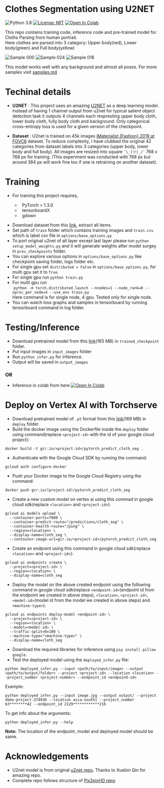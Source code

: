 # Clothes Segmentation using U2NET #

![Python 3.8](https://img.shields.io/badge/python-3.8-green.svg)
[![License: MIT](https://img.shields.io/badge/License-MIT-green.svg)](https://opensource.org/licenses/MIT)
[![Open In Colab](https://colab.research.google.com/assets/colab-badge.svg)](https://colab.research.google.com/drive/1EhEy3uQh-5oOSagUotVOJAf8m7Vqn0D6?usp=sharing)

This repo contains training code, inference code and pre-trained model for Cloths Parsing from human portrait.</br>
Here clothes are parsed into 3 category: Upper body(red), Lower body(green) and Full body(yellow)

![Sample 000](assets/000.png)
![Sample 024](assets/024.png)
![Sample 018](assets/018.png)

This model works well with any background and almost all poses. For more samples visit [samples.md](samples.md)

# Techinal details

* **U2NET** : This project uses an amazing [U2NET](https://arxiv.org/abs/2005.09007) as a deep learning model. Instead of having 1 channel output from u2net for typical salient object detection task it outputs 4 channels each respresting upper body cloth, lower body cloth, fully body cloth and background. Only categorical cross-entropy loss is used for a given version of the checkpoint.

* **Dataset** : U2net is trained on 45k images [iMaterialist (Fashion) 2019 at FGVC6](https://www.kaggle.com/c/imaterialist-fashion-2019-FGVC6/data) dataset. To reduce complexity, I have clubbed the original 42 categories from dataset labels into 3 categories (upper body, lower body and full body). All images are resized into square `¯\_(ツ)_/¯` 768 x 768 px for training. (This experiment was conducted with 768 px but around 384 px will work fine too if one is retraining on another dataset).

# Training 

- For training this project requires,
<ul>
    <ul>
    <li>&nbsp; PyTorch > 1.3.0</li>
    <li>&nbsp; tensorboardX</li>
    <li>&nbsp; gdown</li>
    </ul>
</ul>

- Download dataset from this [link](https://www.kaggle.com/c/imaterialist-fashion-2019-FGVC6/data), extract all items.
- Set path of `train` folder which contains training images and `train.csv` which is label csv file in `options/base_options.py`
- To port original u2net of all layer except last layer please run `python setup_model_weights.py` and it will generate weights after model surgey in `prev_checkpoints` folder.
- You can explore various options in `options/base_options.py` like checkpoint saving folder, logs folder etc.
- For single gpu set `distributed = False` in `options/base_options.py`, for multi gpu set it to `True`.
- For single gpu run `python train.py`
- For multi gpu run <br>
&nbsp;`python -m torch.distributed.launch --nnodes=1 --node_rank=0 --nproc_per_node=4 --use_env train.py` <br>
Here command is for single node, 4 gpu. Tested only for single node.
- You can watch loss graphs and samples in tensorboard by running tensorboard command in log folder.


# Testing/Inference
- Download pretrained model from this [link](https://drive.google.com/file/d/1mhF3yqd7R-Uje092eypktNl-RoZNuiCJ/view?usp=sharing)(165 MB) in `trained_checkpoint` folder.
- Put input images in `input_images` folder
- Run `python infer.py` for inference.
- Output will be saved in `output_images`
### OR 
- Inference in colab from here [![Open In Colab](https://colab.research.google.com/assets/colab-badge.svg)](https://colab.research.google.com/drive/1EhEy3uQh-5oOSagUotVOJAf8m7Vqn0D6?usp=sharing)

# Deploy on Vertex AI with Torchserve
- Download pretrained model of `.pt` format from this [link](https://drive.google.com/file/d/1Ee4igrf5axte9nV1KvcgtEnO7KPKaVm6/view?usp=sharing)(169 MB) in `deploy` folder.
- Build the docker image using the Dockerfile inside the `deploy` folder using command(replace `<project-id>` with the id of your google cloud project):
```
docker build -t gcr.io/<project-id>/pytorch_predict_cloth_seg .
```
- Authenticate with the Google Cloud SDK by running the command:
```
gcloud auth configure-docker
```
- Push your Docker image to the Google Cloud Registry using the command:
```
docker push gcr.io/(project-id)/pytorch_predict_cloth_seg
```
- Create a new custom model on vertex ai using this commad in google cloud sdk(replace `<location>` and `<project-id>`):
```
gcloud ai models upload \
  --container-ports=7080 \
  --container-predict-route="/predictions/cloth_seg" \
  --container-health-route="/ping" \
  --region=<location> \
  --display-name=cloth_seg \
  --container-image-uri=gcr.io/<project-id>/pytorch_predict_cloth_seg
```
- Create an endpoint using this command in google cloud sdk(replace `<location>` and `<project-id>`):
```
gcloud ai endpoints create \
  --project=<project-id> \
  --region=<location> \
  --display-name=cloth_seg
```
- Deploy the model on the above created endpoint using the following command in google cloud sdk(replace `<endpoint-id>`(endpoint id from the endpoint we created in above steps), `<location>`, `<project-id>`, `<model-id>`(model id from the model we created in above steps) and `<machine-type>`):
```
gcloud ai endpoints deploy-model <endpoint-id> \
  --project=<project-id> \
  --region=<location> \
  --model=<model-id> \
  --traffic-split=0=100 \
  --machine-type="<machine-type>" \
  --display-name=cloth_seg
```
- Download the required libraries for inference using `pip install pillow google`.
- Test the deployed model using the `deployed_infer.py` file:
```
python deployed_infer.py --input <path/to/input/image> --output <path/to/output/folder> --project <project-id> --location <location> --project_number <project-number> --endpoint_id <endpoind-id>
```
Example:
```
python deployed_infer.py --input image.jpg --output output/ --project demo-project-374930 --location asia-south1 --project_number 63********42 --endpoint_id 2129************216	
```
To get info about the arguments:
```
python deployed_infer.py --help
```
**Note:** The location of the endpoint, model and deployed model should be same.
# Acknowledgements
- U2net model is from original [u2net repo](https://github.com/xuebinqin/U-2-Net). Thanks to Xuebin Qin for amazing repo.
- Complete repo follows structure of [Pix2pixHD repo](https://github.com/NVIDIA/pix2pixHD)

